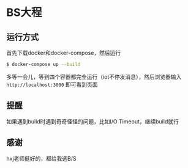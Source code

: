 # BS大程
## 运行方式
首先下载docker和docker-compose，然后运行
```bash
$ docker-compose up --build
```
多等一会儿，等到四个容器都完全运行（iot不停发消息），然后浏览器输入
`http://localhost:3000`
即可看到页面
## 提醒
如果遇到build时遇到奇奇怪怪的问题，比如I/O Timeout，继续build就行
## 感谢
hxj老师挺好的，都给我选B/S
